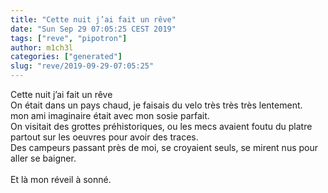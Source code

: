 ```yaml
---
title: "Cette nuit j’ai fait un rêve"
date: "Sun Sep 29 07:05:25 CEST 2019"
tags: ["reve", "pipotron"]
author: m1ch3l
categories: ["generated"]
slug: "reve/2019-09-29-07:05:25"
---
```


Cette nuit j’ai fait un rêve<br>
On était dans un pays chaud, je faisais du velo très très très lentement.<br>
mon ami imaginaire était avec mon sosie parfait.<br>
On visitait des grottes préhistoriques, ou les mecs avaient foutu du platre partout sur les oeuvres pour avoir des traces.<br>
Des campeurs passant près de moi, se croyaient seuls, se mirent nus pour aller se baigner.<br>
<br>
Et là mon réveil à sonné.<br>
<br>
